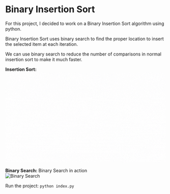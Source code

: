 # Binary Insertion Sort

For this project, I decided to work on a Binary Insertion Sort algorithm using python. 

Binary Insertion Sort uses binary search to find the proper location to insert the selected item at each iteration. 

We can use binary search to reduce the number of comparisons in normal insertion sort to make it much faster. 

**Insertion Sort:** <br/> 
![Insertion Sort](https://raw.githubusercontent.com/Azbo400/BinaryInsertionSort/master/insertionsort.gif)

**Binary Search:** 
Binary Search in action <br/>
![Binary Search](https://cdn-images-1.medium.com/max/247/1*fMQ2cLdIEr3DoHitYyiSsg.png)

Run the project: 
`python index.py`
